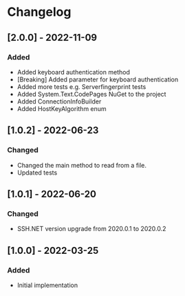 # Changelog

## [2.0.0] - 2022-11-09
### Added
- Added keyboard authentication method
- [Breaking] Added parameter for keyboard authentication
- Added more tests e.g. Serverfingerprint tests
- Added System.Text.CodePages NuGet to the project
- Added ConnectionInfoBuilder
- Added HostKeyAlgorithm enum

## [1.0.2] - 2022-06-23
### Changed
- Changed the main method to read from a file.
- Updated tests

## [1.0.1] - 2022-06-20
### Changed
- SSH.NET version upgrade from 2020.0.1 to 2020.0.2

## [1.0.0] - 2022-03-25
### Added
- Initial implementation
